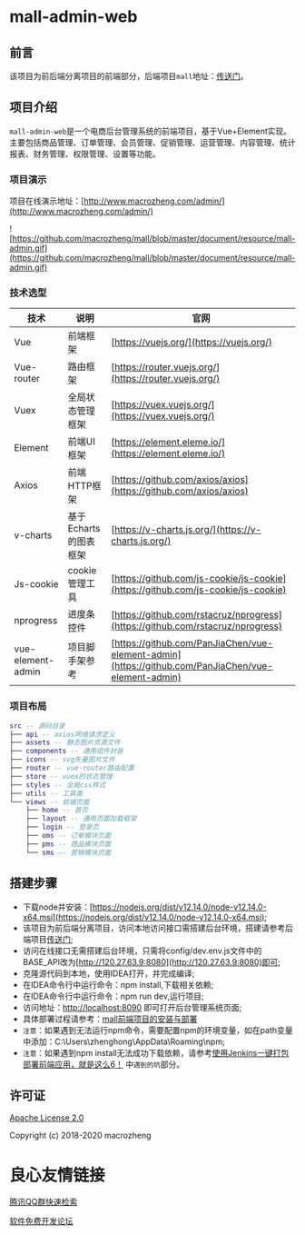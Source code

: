 # mall-admin-web
 
     
     
     
     
 

## 前言

该项目为前后端分离项目的前端部分，后端项目`mall`地址：[传送门](https://github.com/macrozheng/mall)。

## 项目介绍

`mall-admin-web`是一个电商后台管理系统的前端项目，基于Vue+Element实现。主要包括商品管理、订单管理、会员管理、促销管理、运营管理、内容管理、统计报表、财务管理、权限管理、设置等功能。

### 项目演示

项目在线演示地址：[http://www.macrozheng.com/admin/](http://www.macrozheng.com/admin/)  

![https://github.com/macrozheng/mall/blob/master/document/resource/mall-admin.gif](https://github.com/macrozheng/mall/blob/master/document/resource/mall-admin.gif)

### 技术选型

技术 | 说明 | 官网
----|----|----
Vue | 前端框架 | [https://vuejs.org/](https://vuejs.org/)
Vue-router | 路由框架 | [https://router.vuejs.org/](https://router.vuejs.org/)
Vuex | 全局状态管理框架 | [https://vuex.vuejs.org/](https://vuex.vuejs.org/)
Element | 前端UI框架 | [https://element.eleme.io/](https://element.eleme.io/)
Axios | 前端HTTP框架 | [https://github.com/axios/axios](https://github.com/axios/axios)
v-charts | 基于Echarts的图表框架 | [https://v-charts.js.org/](https://v-charts.js.org/)
Js-cookie | cookie管理工具 | [https://github.com/js-cookie/js-cookie](https://github.com/js-cookie/js-cookie)
nprogress | 进度条控件 | [https://github.com/rstacruz/nprogress](https://github.com/rstacruz/nprogress)
vue-element-admin | 项目脚手架参考 | [https://github.com/PanJiaChen/vue-element-admin](https://github.com/PanJiaChen/vue-element-admin)

### 项目布局

``` lua
src -- 源码目录
├── api -- axios网络请求定义
├── assets -- 静态图片资源文件
├── components -- 通用组件封装
├── icons -- svg矢量图片文件
├── router -- vue-router路由配置
├── store -- vuex的状态管理
├── styles -- 全局css样式
├── utils -- 工具类
└── views -- 前端页面
    ├── home -- 首页
    ├── layout -- 通用页面加载框架
    ├── login -- 登录页
    ├── oms -- 订单模块页面
    ├── pms -- 商品模块页面
    └── sms -- 营销模块页面
```

## 搭建步骤
- 下载node并安装：[https://nodejs.org/dist/v12.14.0/node-v12.14.0-x64.msi](https://nodejs.org/dist/v12.14.0/node-v12.14.0-x64.msi);
- 该项目为前后端分离项目，访问本地访问接口需搭建后台环境，搭建请参考后端项目[传送门](https://github.com/macrozheng/mall);
- 访问在线接口无需搭建后台环境，只需将config/dev.env.js文件中的BASE_API改为[http://120.27.63.9:8080](http://120.27.63.9:8080)即可;
- 克隆源代码到本地，使用IDEA打开，并完成编译;
- 在IDEA命令行中运行命令：npm install,下载相关依赖;
- 在IDEA命令行中运行命令：npm run dev,运行项目;
- 访问地址：[http://localhost:8090](http://localhost:8090) 即可打开后台管理系统页面;
- 具体部署过程请参考：[mall前端项目的安装与部署](http://www.macrozheng.com/#/deploy/mall_deploy_web)
- `注意`：如果遇到无法运行npm命令，需要配置npm的环境变量，如在path变量中添加：C:\Users\zhenghong\AppData\Roaming\npm;
- `注意`：如果遇到npm install无法成功下载依赖，请参考[使用Jenkins一键打包部署前端应用，就是这么6！](http://www.macrozheng.com/#/reference/jenkins_vue) 中`遇到的坑`部分。

## 许可证

[Apache License 2.0](https://github.com/macrozheng/mall-admin-web/blob/master/LICENSE)

Copyright (c) 2018-2020 macrozheng


 # 良心友情链接

[腾讯QQ群快速检索](http://u.720life.cn/s/8cf73f7c)

[软件免费开发论坛](http://u.720life.cn/s/bbb01dc0)